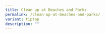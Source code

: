 ```yaml
---
title: Clean up at Beaches and Parks
permalink: /clean-up-at-beaches-and-parks/
variant: tiptap
description: ""
---
```

